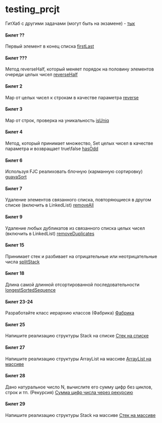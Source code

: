 # testing_prcjt

ГитХаб с другими задачами (могут быть на экзамене) - [тык](https://github.com/isherep/Practice-it-4th-edition)

#### Билет ??
Первый элемент в конец списка
[firstLast](https://github.com/AlexeyLunyakov/testing_prcjt/blob/master/src/testt/first_last/FL.java)

#### Билет ???
Метод reverseHalf, который меняет порядок на половину элементов очереди целых чисел
[reverseHalf](https://github.com/AlexeyLunyakov/testing_prcjt/blob/master/src/testt/reverse_half/reverse_half.java)

#### Билет 2
Map от целых чисел к строкам в качестве параметра
[reverse](https://github.com/AlexeyLunyakov/testing_prcjt/blob/master/src/testt/reverse/rev_map.java)

#### Билет 3
Map от строк, проверка на уникальность
[isUniq](https://github.com/AlexeyLunyakov/testing_prcjt/blob/master/src/testt/is_uniq/isUnique.java)

#### Билет 4
Метод, который принимает множество, Set целых чисел в качестве параметра и возвращает true\false
[hasOdd](https://github.com/AlexeyLunyakov/testing_prcjt/blob/master/src/testt/has_odd/has_odd.java)

#### Билет 6
Используя FJC реалиховать блочную (карманную сортировку)
[guavaSort](https://github.com/AlexeyLunyakov/testing_prcjt/blob/master/src/testt/guavaSort/Guava_sort.java)

#### Билет 7
Удаление элементов связанного списка, повторяющиеся в другом списке (включить в LinkedList)
[removeAll](https://github.com/AlexeyLunyakov/testing_prcjt/blob/master/src/testt/remove/remove_all.java)

#### Билет 9
Удаление любых дубликатов из связанного списка целых чисел (включить в LinkedList)
[removeDuplicates](https://github.com/AlexeyLunyakov/testing_prcjt/blob/master/src/testt/rem_duplic/rem_dup.java)

#### Билет 15
Принимает стек и разбивает на отрицательные или неотрицательные числа
[splitStack](https://github.com/AlexeyLunyakov/testing_prcjt/blob/master/src/testt/split_stack/SplitingStack.java)

#### Билет 18
Длина самой длинной отсортированной последовательности
[longestSortedSequence](https://github.com/AlexeyLunyakov/testing_prcjt/blob/master/src/testt/long_seq/LSS.java)

#### Билет 23-24
Разработайте класс иерархию классов (Фабрика)
[Фабрика](https://github.com/AlexeyLunyakov/testing_prcjt/tree/master/src/testt/fabric_geom)

#### Билет 25
Напишите реализацию структуры Stack на списке
[Стек на списке](https://github.com/AlexeyLunyakov/testing_prcjt/blob/master/src/testt/stack_list/sdfj.java)

#### Билет 27
Напишите реализацию структуры ArrayList на массиве
[ArrayList на массиве](https://github.com/AlexeyLunyakov/testing_prcjt/blob/master/src/testt/mas_array/ArrayListFromArray.java)

#### Билет 28
Дано натуральное число N, вычислите его сумму цифр без циклов, строк и тп. (Рекурсия)
[Сумма цифр числа через рекурсию](https://github.com/AlexeyLunyakov/testing_prcjt/blob/master/src/testt/reg_sum/reg_sum.java)

#### Билет 29
Напишите реализацию структуры Stack на массиве
[Стек на массиве](https://github.com/AlexeyLunyakov/testing_prcjt/blob/master/src/testt/mas_stack/StackFromArray.java)

#### 
